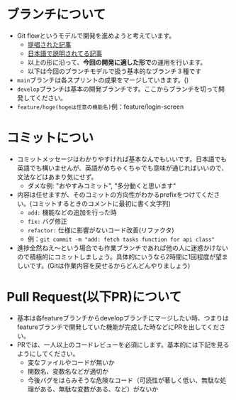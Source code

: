 # ブランチについて
- Git flowというモデルで開発を進めようと考えています。
  - [提唱された記事](https://nvie.com/posts/a-successful-git-branching-model/)
  - [日本語で説明されてる記事](https://cloudsmith.co.jp/blog/efficient/2020/08/1534208.html)
  - 以上の形に沿って、**今回の開発に適した形で**の運用を行います。
  - 以下は今回のブランチモデルで扱う基本的なブランチ３種です
- `main`ブランチは各スプリントの成果をマージしていきます。()
- `develop`ブランチは基本の開発ブランチです。ここからブランチを切って開発してください。
- `feature/hoge(hogeは任意の機能名)`例：feature/login-screen

# コミットについ
- コミットメッセージはわかりやすければ基本なんでもいいです。日本語でも英語でも構いませんが、英語がめちゃくちゃでも意味が通じればいいので、文法などはあまり気にせず。
  - ダメな例: "おやすみコミット", "多分動くと思います"
- 内容は任せますが、そのコミットの方向性がわかるprefixをつけてください。(コミットするときのコメントに最初に書く文字列)
  - `add:` 機能などの追加を行った時
  - `fix:` バグ修正
  - `refactor:` 仕様に影響がないコード改善(リファクタ)
  - 例：`git commit -m "add: fetch tasks function for api class"`
- 進捗全然ねえ～という場合でも作業ブランチであれば他の人に迷惑かけないので積極的にコミットしましょう。具体的にいうなら2時間に1回程度が望ましいです。(Gitは作業内容を戻せるからどんどんやりましょう)

# Pull Request(以下PR)について
- 基本は各featureブランチからdevelopブランチにマージしたい時、つまりはfeatureブランチで開発していた機能が完成した時などにPRを出してください。
- PRでは、一人以上のコードレビューを必須にします。基本的には下記を見るようにしてください。
  - 変なファイルやコードが無いか
  - 関数名、変数名などが適切か
  - 今後バグをはらみそうな危険なコード（可読性が著しく低い、無駄な処理がある、無駄な変数がある、など）がないか
